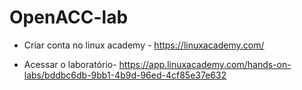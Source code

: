 # OpenACC-lab
- Criar conta no linux academy - https://linuxacademy.com/
 
 - Acessar o laboratório- https://app.linuxacademy.com/hands-on-labs/bddbc6db-9bb1-4b9d-96ed-4cf85e37e632

